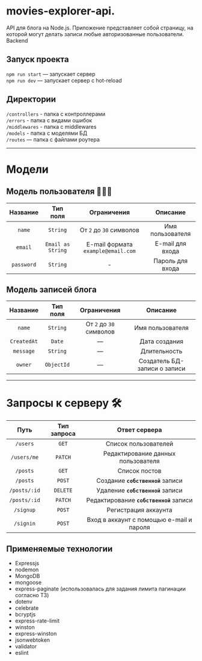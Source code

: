 # movies-explorer-api.
API для блога на Node.js. Приложение представляет собой страницу, на которой могут делать записи любые авторизованные пользователи.
Backend  

## Запуск проекта

`npm run start` — запускает сервер   
`npm run dev` — запускает сервер с hot-reload

## Директории

`/controllers` - папка с контроллерами  
`/errors` - папка с видами ошибок  
`/middlewares` - папка с middlewares  
`/models` - папка с моделями БД  
`/routes` — папка с файлами роутера  

---

# Модели
## Модель пользователя 🙋🏻‍♂️

|  Название  |     Тип поля      |            Ограничения             |     Описание     |
| :--------: | :---------------: | :--------------------------------: | :--------------: |
|   `name`   |     `String`      |      От `2` до `30` символов       | Имя пользователя |
|  `email`   | `Email as String` | E-mail формата `example@email.com` | E-mail для входа |
| `password` |     `String`      |                 -                  | Пароль для входа |


## Модель записей блога
|   Название    |     Тип поля     |               Ограничения               |           Описание            |
| :-----------: | :--------------: | :-------------------------------------: | :---------------------------: |
|   `name`      |     `String`     |  От `2` до `30` символов                |      Имя пользователя         |
|  `CreatedAt`  |    `Date`        |                    —                    |           Дата создания       |
|  `message`    |     `String`     |                    —                    |         Длительность          |
|    `owner`    |    `ObjectId`    |                    —                    | Создатель БД-записи о записи  |


---

# Запросы к серверу 🛠
|        Путь        | Тип запроса |                  Ответ сервера                   |
| :----------------: | :---------: | :----------------------------------------------: |
|     `/users`       |    `GET`    |  Список пользователей                            |
|     `/users/me`    |    `PATCH`  |  Редактирование данных пользователя              |
|     `/posts`       |    `GET`    |  Список постов                                   |
|     `/posts`       |   `POST`    |   Создание **`собственной`** записи              |
|    `/posts/:id`    |  `DELETE`   |   Удаление **`собственной`** записи              |
|    `/posts/:id`    |  `PATCH`    |   Редактирование **`собственной`** записи        |
|     `/signup`      |   `POST`    |               Регистрация аккаунта               |
|     `/signin`      |   `POST`    |     Вход в аккаунт с помощью e-mail и пароля     |
  
## Применяемые технологии 

* Expressjs
* nodemon
* MongoDB
* mongoose
* express-paginate (использовалась для задания лимита пагинации согласно ТЗ)
* dotenv
* celebrate
* bcryptjs
* express-rate-limit
* winston
* express-winston
* jsonwebtoken
* validator
* eslint

